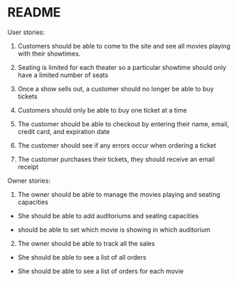 # README

User stories:

1. Customers should be able to come to the site and see all movies playing with their showtimes.

2. Seating is limited for each theater so a particular showtime should only have a limited number of seats

3. Once a show sells out, a customer should no longer be able to buy tickets

4. Customers should only be able to buy one ticket at a time

5. The customer should be able to checkout by entering their name, email, credit card, and expiration date

6. The customer should see if any errors occur when ordering a ticket

7. The customer purchases their tickets, they should receive an email receipt

Owner stories:

1. The owner should be able to manage the movies playing and seating capacities

  * She should be able to add auditoriums and seating capacities

  * should be able to set which movie is showing in which auditorium

2. The owner should be able to track all the sales

  * She should be able to see a list of all orders

  * She should be able to see a list of orders for each movie
